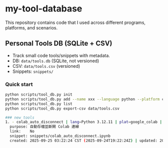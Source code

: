 # my-tool-database
This repository contains code that I used across different programs, platforms, and scenarios.

## Personal Tools DB (SQLite + CSV)

- Track small code tools/snippets with metadata.
- DB: `data/tools.db` (SQLite, not versioned)
- CSV: `data/tools.csv` (versioned)
- Snippets: `snippets/`

### Quick start
```bash
python scripts/tool_db.py init
python scripts/tool_db.py add --name xxx --language python --platform colab --purpose "..." --tags "a,b" --snippet-path snippets/xxx.ipynb
python scripts/tool_db.py list
python scripts/tool_db.py export-csv data/tools.csv

### new tools
1. - colab_auto_disconnect | lang=Python 3.12.11 | plat=google_colab | tags=auto_disconnect,colab
  purpose: 自動存檔並斷開 Colab 連線
  link:    No
  snippet: snippets/colab_auto_disconnect.ipynb
  created: 2025-09-25 03:22:24 CST (2025-09-24T19:22:24Z) | updated: 2025-09-25 03:27:33 CST (2025-09-24T19:27:33Z)